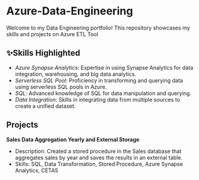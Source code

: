 # Azure-Data-Engineering

Welcome to my Data Engineering portfolio! This repository showcases my skills and projects on Azure ETL Tool

## ✨Skills Highlighted
- _Azure Synapse Analytics_: Expertise in using Synapse Analytics for data integration, warehousing, and big data analytics.
- _Serverless SQL Pool_: Proficiency in transforming and querying data using serverless SQL pools in Azure.
- _SQL_: Advanced knowledge of SQL for data manipulation and querying.
- _Data Integration_: Skills in integrating data from multiple sources to create a unified dataset.

## Projects
**Sales Data Aggregation Yearly and External Storage**
   - Description: Created a stored procedure in the Sales database that aggregates sales by year and saves the results in an external table.
   - Skills: SQL, Data Transformation, Stored Procedure,  Azure Synapse Analytics, CETAS
